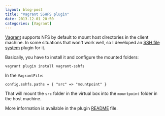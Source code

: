 ```yaml
---
layout: blog-post
title: "Vagrant SSHFS plugin"
date: 2013-12-01 20:50
categories: [Vagrant]
---
```


[Vagrant](http://vagrantup.com/) supports NFS by default to mount host directories in the client machine. In some situations that won't work well, so I developed an [SSH file system](https://github.com/fabiokr/vagrant-sshfs) plugin for it.

Basically, you have to install it and configure the mounted folders:

`vagrant plugin install vagrant-sshfs`

In the `VagrantFile`:

`config.sshfs.paths = { "src" => "mountpoint" }`

That will mount the `src` folder in the virtual box into the `mountpoint` folder in the host machine.

More information is available in the plugin [README](https://github.com/fabiokr/vagrant-sshfs) file.
